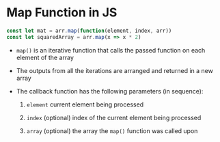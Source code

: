 # Map Function in JS

```js
const let mat = arr.map(function(element, index, arr))
const let squaredArray = arr.map(x => x * 2)
```

- `map()` is an iterative function that calls the passed function on each element
of the array

- The outputs from all the iterations are arranged and returned in a new array

- The callback function has the following parameters (in sequence):

    1. `element` current element being processed

    2. `index` (optional) index of the current element being processed

    3. `array` (optional) the array the `map()` function was called upon
